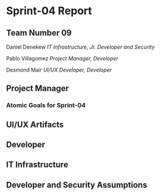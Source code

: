 # Sprint-04 Report

## Team Number 09

Daniel Denekew *IT Infrastructure, Jr. Developer and Security*

Pablo Villagomez *Project Manager, Developer*

Desmond Mair *UI/UX Developer, Developer*

## Project Manager



### Atomic Goals for Sprint-04



## UI/UX Artifacts



## Developer



## IT Infrastructure 



## Developer and Security Assumptions
